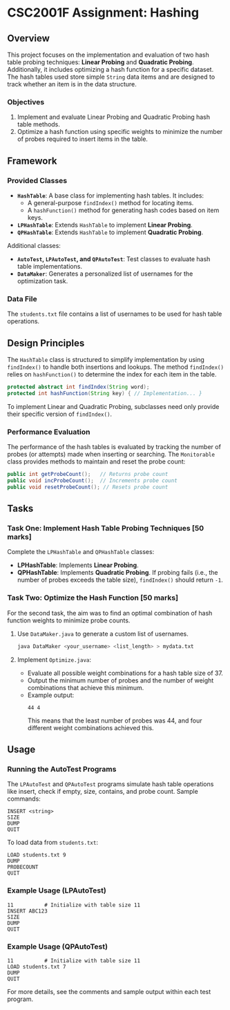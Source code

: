 # CSC2001F Assignment: Hashing

## Overview

This project focuses on the implementation and evaluation of two hash table probing techniques: **Linear Probing** and **Quadratic Probing**. Additionally, it includes optimizing a hash function for a specific dataset. The hash tables used store simple `String` data items and are designed to track whether an item is in the data structure.

### Objectives
1. Implement and evaluate Linear Probing and Quadratic Probing hash table methods.
2. Optimize a hash function using specific weights to minimize the number of probes required to insert items in the table.

## Framework

### Provided Classes
- **`HashTable`**: A base class for implementing hash tables. It includes:
  - A general-purpose `findIndex()` method for locating items.
  - A `hashFunction()` method for generating hash codes based on item keys.
- **`LPHashTable`**: Extends `HashTable` to implement **Linear Probing**.
- **`QPHashTable`**: Extends `HashTable` to implement **Quadratic Probing**.

Additional classes:
- **`AutoTest`, `LPAutoTest`, and `QPAutoTest`**: Test classes to evaluate hash table implementations.
- **`DataMaker`**: Generates a personalized list of usernames for the optimization task.

### Data File
The `students.txt` file contains a list of usernames to be used for hash table operations.

## Design Principles

The `HashTable` class is structured to simplify implementation by using `findIndex()` to handle both insertions and lookups. The method `findIndex()` relies on `hashFunction()` to determine the index for each item in the table.

```java
protected abstract int findIndex(String word);
protected int hashFunction(String key) { // Implementation... }
```

To implement Linear and Quadratic Probing, subclasses need only provide their specific version of `findIndex()`.

### Performance Evaluation

The performance of the hash tables is evaluated by tracking the number of probes (or attempts) made when inserting or searching. The `Monitorable` class provides methods to maintain and reset the probe count:

```java
public int getProbeCount();   // Returns probe count
public void incProbeCount();  // Increments probe count
public void resetProbeCount(); // Resets probe count
```

## Tasks

### Task One: Implement Hash Table Probing Techniques [50 marks]

Complete the `LPHashTable` and `QPHashTable` classes:
- **LPHashTable**: Implements **Linear Probing**.
- **QPHashTable**: Implements **Quadratic Probing**. If probing fails (i.e., the number of probes exceeds the table size), `findIndex()` should return `-1`.

### Task Two: Optimize the Hash Function [50 marks]

For the second task, the aim was to find an optimal combination of hash function weights to minimize probe counts.

1. Use `DataMaker.java` to generate a custom list of usernames.
   ```bash
   java DataMaker <your_username> <list_length> > mydata.txt
   ```

2. Implement `Optimize.java`:
   - Evaluate all possible weight combinations for a hash table size of 37.
   - Output the minimum number of probes and the number of weight combinations that achieve this minimum.
   - Example output:
     ```
     44 4
     ```
     This means that the least number of probes was 44, and four different weight combinations achieved this.

## Usage

### Running the AutoTest Programs
The `LPAutoTest` and `QPAutoTest` programs simulate hash table operations like insert, check if empty, size, contains, and probe count. Sample commands:

```plaintext
INSERT <string>
SIZE
DUMP
QUIT
```

To load data from `students.txt`:
```plaintext
LOAD students.txt 9
DUMP
PROBECOUNT
QUIT
```

### Example Usage (LPAutoTest)

```plaintext
11          # Initialize with table size 11
INSERT ABC123
SIZE
DUMP
QUIT
```

### Example Usage (QPAutoTest)

```plaintext
11          # Initialize with table size 11
LOAD students.txt 7
DUMP
QUIT
```

For more details, see the comments and sample output within each test program.

